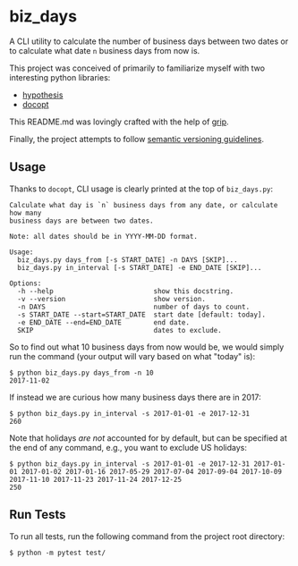 # biz_days
A CLI utility to calculate the number of business days between two dates or to calculate what date `n` business days from now is.

This project was conceived of primarily to familiarize myself with two interesting python libraries:

- [hypothesis](https://github.com/HypothesisWorks/hypothesis-python)
- [docopt](https://github.com/docopt/docopt)

This README.md was lovingly crafted with the help of [grip](https://github.com/joeyespo/grip).

Finally, the project attempts to follow [semantic versioning guidelines](http://semver.org/).

## Usage

Thanks to `docopt`, CLI usage is clearly printed at the top of `biz_days.py`:
```
Calculate what day is `n` business days from any date, or calculate how many
business days are between two dates.

Note: all dates should be in YYYY-MM-DD format.

Usage:
  biz_days.py days_from [-s START_DATE] -n DAYS [SKIP]...
  biz_days.py in_interval [-s START_DATE] -e END_DATE [SKIP]...

Options:
  -h --help                         show this docstring.
  -v --version                      show version.
  -n DAYS                           number of days to count.
  -s START_DATE --start=START_DATE  start date [default: today].
  -e END_DATE --end=END_DATE        end date.
  SKIP                              dates to exclude.

```

So to find out what 10 business days from now would be, we would simply run the command (your output will vary based on what "today" is):

```
$ python biz_days.py days_from -n 10
2017-11-02
```

If instead we are curious how many business days there are in 2017:

```
$ python biz_days.py in_interval -s 2017-01-01 -e 2017-12-31
260
```

Note that holidays *are not* accounted for by default, but can be specified at the end of any command, e.g., you want to exclude US holidays:

```
$ python biz_days.py in_interval -s 2017-01-01 -e 2017-12-31 2017-01-01 2017-01-02 2017-01-16 2017-05-29 2017-07-04 2017-09-04 2017-10-09 2017-11-10 2017-11-23 2017-11-24 2017-12-25
250
```

## Run Tests

To run all tests, run the following command from the project root directory:

`$ python -m pytest test/`
